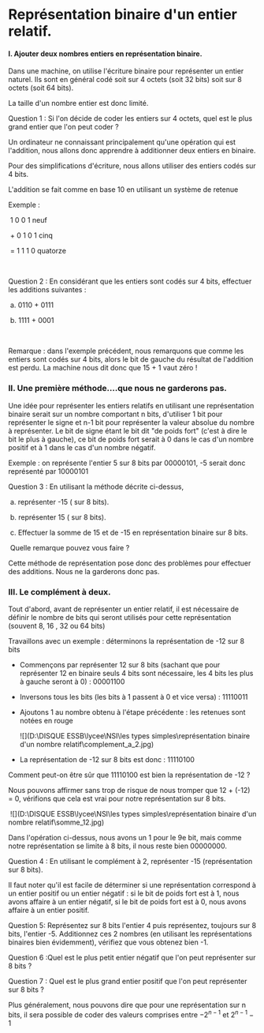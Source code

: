 # Représentation binaire d'un entier relatif. 

#### I. Ajouter deux nombres entiers en représentation binaire.

Dans une machine, on utilise l'écriture binaire pour représenter un entier naturel. Ils sont en 	général codé soit sur 4 octets (soit 32 bits) soit sur 8 octets (soit 64 bits). 

La taille d'un nombre entier est donc limité.

Question 1 : Si l'on décide de coder les entiers sur 4 octets, quel est le plus grand entier que 	l'on peut coder ?



Un ordinateur ne connaissant principalement qu'une opération qui est l'addition, nous allons donc apprendre à additionner deux entiers en binaire. 



Pour des simplifications d'écriture, nous allons utiliser des entiers codés sur 4 bits. 

L'addition se fait comme en base 10 en utilisant un système de retenue	

Exemple :

​		    1  0 0 1             neuf

​	       +   0  1 0 1             cinq

​                =  1  1 1 0	quatorze

​	

Question  2 : En considérant que les entiers sont codés sur 4 bits, effectuer les additions suivantes :

​	a. 0110 + 0111

​	b. 1111 + 0001

​	

Remarque : dans l'exemple précédent, nous remarquons que comme les entiers sont codés sur 4 bits, alors le bit de gauche du résultat de l'addition est perdu. La machine nous dit donc que 15 + 1 vaut zéro !



### II. Une première méthode....que nous ne garderons pas.

Une idée pour représenter les entiers relatifs  en utilisant une représentation binaire  serait  sur un nombre comportant n bits, d'utiliser 1 bit pour représenter le signe et n-1 bit pour représenter la valeur absolue du nombre à représenter. Le bit de signe étant le bit dit "de poids fort" (c'est à dire le bit le plus à gauche), ce bit de poids fort serait à 0 dans le cas d'un nombre positif et à 1 dans le cas d'un nombre négatif. 

Exemple : on représente l'entier 5 sur 8 bits par 00000101, -5 serait donc représenté par 10000101

Question 3 : En utilisant la méthode décrite ci-dessus,

​	a. représenter -15 ( sur 8 bits). 

​	b. représenter 15 ( sur 8 bits). 

​	c. Effectuer  la somme de 15 et de -15 en représentation binaire sur 8 bits. 

​	Quelle remarque pouvez vous faire ? 



Cette méthode de représentation pose donc des problèmes pour effectuer des additions. Nous ne la garderons donc pas.

### III. Le complément à deux. 

Tout d'abord, avant de représenter un entier relatif, il est nécessaire de définir le nombre de bits qui seront utilisés pour cette représentation (souvent 8, 16 , 32 ou 64 bits)

Travaillons avec un exemple : déterminons la représentation de -12 sur 8 bits

- Commençons par représenter 12 sur 8 bits (sachant que pour représenter 12 en binaire seuls 4 bits sont nécessaire, les 4 bits les plus à gauche seront à 0) : 00001100

- Inversons tous les bits (les bits à 1 passent à 0 et vice versa) : 11110011

- Ajoutons 1 au nombre obtenu à l'étape précédente : les retenues sont notées en rouge

  ![](D:\DISQUE ESSB\lycee\NSI\les types simples\représentation binaire d'un nombre relatif\complement_a_2.jpg)

-  La représentation de -12 sur 8 bits est donc : 11110100

Comment peut-on être sûr que 11110100 est bien la représentation de -12 ?

Nous pouvons affirmer sans trop de risque de nous tromper que 12 + (-12) = 0, vérifions que cela est vrai pour notre représentation sur 8 bits.

​	![](D:\DISQUE ESSB\lycee\NSI\les types simples\représentation binaire d'un nombre relatif\somme_12.jpg)





Dans l'opération ci-dessus, nous avons un 1 pour le 9e bit, mais comme notre représentation se limite à 8 bits, il nous reste bien 00000000.

Question  4 : En utilisant le complément à 2, représenter -15 (représentation sur 8 bits). 



Il faut noter qu'il est facile de déterminer si une représentation correspond à un entier positif ou un entier négatif : si le bit de poids fort est à 1, nous avons affaire à un entier négatif, si le bit de poids fort est à 0, nous avons affaire à un entier positif.

Question  5: Représentez sur 8 bits l'entier 4 puis représentez, toujours sur 8 bits, l'entier -5. 	Additionnez ces 2 nombres (en utilisant les représentations binaires bien évidemment), 	vérifiez que vous obtenez bien -1.

Question  6 :Quel est le plus petit entier négatif que l'on peut représenter sur 8 bits ?

Question  7 : Quel est le plus grand entier positif que l'on peut représenter sur 8 bits ?



Plus généralement, nous pouvons dire que pour une représentation sur n bits, il sera possible de coder des valeurs comprises entre  $-2^{n-1}$ et $2^{n-1}-1$



####   



​	